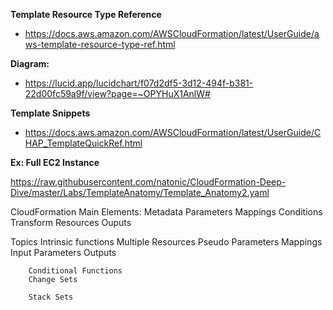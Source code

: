 **Template Resource Type Reference**
* https://docs.aws.amazon.com/AWSCloudFormation/latest/UserGuide/aws-template-resource-type-ref.html

**Diagram:** 
* https://lucid.app/lucidchart/f07d2df5-3d12-494f-b381-22d00fc59a9f/view?page=~OPYHuX1AnlW# 

**Template Snippets**
* https://docs.aws.amazon.com/AWSCloudFormation/latest/UserGuide/CHAP_TemplateQuickRef.html

**Ex: Full EC2 Instance**

https://raw.githubusercontent.com/natonic/CloudFormation-Deep-Dive/master/Labs/TemplateAnatomy/Template_Anatomy2.yaml


CloudFormation Main Elements:
        Metadata
        Parameters
        Mappings
        Conditions
        Transform
        Resources
        Ouputs

Topics
        Intrinsic functions
        Multiple Resources
        Pseudo Parameters
        Mappings
        Input Parameters
        Outputs

        Conditional Functions
        Change Sets

        Stack Sets


